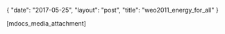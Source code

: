 {
   "date": "2017-05-25",
   "layout": "post",
   "title": "weo2011_energy_for_all"
}

[mdocs_media_attachment]